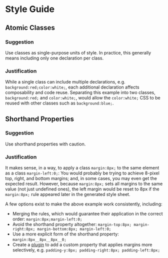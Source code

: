 # Style Guide

## Atomic Classes

### Suggestion

Use classes as single-purpose units of style. In practice, this generally means
including only one declaration per class.

### Justification

While a single class can include multiple declarations, e.g.
`background:red;color:white;`, each additional declaration affects composability
and code reuse. Separating this example into two classes, `background:red;` and
`color:white;`, would allow the `color:white;` CSS to be reused with other
classes such as `background:blue;`.

## Shorthand Properties

### Suggestion

Use shorthand properties with caution.

### Justification

It makes sense, in a way, to apply a class `margin:8px;` to the same element as
a class `margin-left:0;`: You would probably be trying to achieve 8-pixel top,
right, and bottom margins; and, in some cases, you may even get the expected
result. However, because `margin:8px;` sets all margins to the same value (not
just undefined ones), the left margin would be reset to 8px if the `margin:8px;`
rule appeared later in the generated style sheet.

A few options exist to make the above example work consistently, including:
* Merging the rules, which would guarantee their application in the correct
  order: `margin:8px;margin-left:0;`
* Avoid the shorthand property altogether:
  `margin-top:8px; margin-right:8px; margin-bottom:8px; margin-left:0;`
* Use a more explicit form of the shorthand property:
  `margin:8px__8px__8px__0;`
* Create a [plugin](plugins-guide.md) to add a custom property that applies
  margins more selectively, e.g.
  `padding-y:8px; padding-right:8px; padding-left:8px;`
